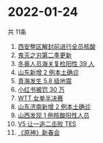 # 2022-01-24
  共 11条

  <!-- BEGIN -->
  <!-- 最后更新时间:Mon Jan 24 2022 22:10:48 GMT+0000 (Coordinated Universal Time) -->
  1. [西安整区解封前进行全员核酸](https://www.zhihu.com/search?q=西安解封)
1. [鬼灭之刃第二季更新](https://www.zhihu.com/search?q=鬼灭之刃)
1. [冬奥人员海关复检阳性 39 人](https://www.zhihu.com/search?q=冬奥人员复检阳性)
1. [山东新增 2 例本土确诊](https://www.zhihu.com/search?q=山东新增)
1. [青海发生 5.8 级地震](https://www.zhihu.com/search?q=青海地震)
1. [小红书被罚 30 万](https://www.zhihu.com/search?q=小红书)
1. [WTT 女单半决赛](https://www.zhihu.com/search?q=wtt)
1. [山东济南新增 2 例本土确诊](https://www.zhihu.com/search?q=山东疫情)
1. [山西发现 1 例核酸阳性人员](https://www.zhihu.com/search?q=山西疫情)
1. [V5 让一追二击败 TES](https://www.zhihu.com/search?q=tes)
1. [《原神》新春会](https://www.zhihu.com/search?q=原神)
  <!-- END -->
  